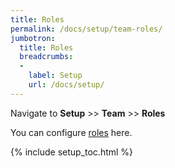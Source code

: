 ```yaml
---
title: Roles
permalink: /docs/setup/team-roles/
jumbotron:
  title: Roles
  breadcrumbs:
  - 
    label: Setup
    url: /docs/setup/
---
```


Navigate to **Setup** >> **Team** >> **Roles**

You can configure [roles](/docs/roles/) here.

{% include setup_toc.html %}

